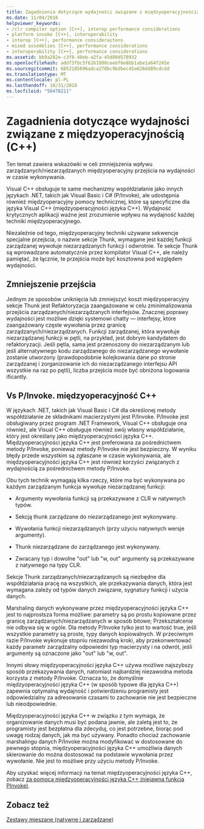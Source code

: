 ```yaml
---
title: Zagadnienia dotyczące wydajności związane z międzyoperacyjnością (C++)
ms.date: 11/04/2016
helpviewer_keywords:
- /clr compiler option [C++], interop performance considerations
- platform invoke [C++], interoperability
- interop [C++], performance consideraitons
- mixed assemblies [C++], performance considerations
- interoperability [C++], performance considerations
ms.assetid: bb9a282e-c3f8-40eb-a2fa-45d80d578932
ms.openlocfilehash: addf3fbc5f6261800ceebf6e8bb1abe1a64f245e
ms.sourcegitcommit: 6052185696adca270bc9bdbec45a626dd89cdcdd
ms.translationtype: MT
ms.contentlocale: pl-PL
ms.lasthandoff: 10/31/2018
ms.locfileid: "50478211"
---
```

# <a name="performance-considerations-for-interop-c"></a>Zagadnienia dotyczące wydajności związane z międzyoperacyjnością (C++)

Ten temat zawiera wskazówki w celi zmniejszenia wpływu zarządzanych/niezarządzanych międzyoperacyjny przejścia na wydajności w czasie wykonywania.

Visual C++ obsługuje te same mechanizmy współdziałanie jako innych językach .NET, takich jak Visual Basic i C# (P/Invoke), ale udostępnia również międzyoperacyjny pomocy technicznej, które są specyficzne dla języka Visual C++ (międzyoperacyjności języka C++). Wydajność krytycznych aplikacji ważne jest zrozumienie wpływu na wydajność każdej techniki międzyoperacyjnego.

Niezależnie od tego, międzyoperacyjny techniki używane sekwencje specjalne przejścia, o nazwie sekcje Thunk, wymagane jest każdej funkcji zarządzanej wywołuje niezarządzanych funkcji i odwrotnie. Te sekcje Thunk są wprowadzane automatycznie przez kompilator Visual C++, ale należy pamiętać, że łącznie, te przejścia może być kosztowna pod względem wydajności.

## <a name="reducing-transitions"></a>Zmniejszenie przejścia

Jednym ze sposobów uniknięcia lub zmniejszyć koszt międzyoperacyjny sekcje Thunk jest Refaktoryzacja zaangażowane w celu zminimalizowania przejścia zarządzanych/niezarządzanych interfejsów. Znacznej poprawy wydajności jest możliwe dzięki systemowi chatty — interfejsy, które zaangażowany częste wywołania przez granicę zarządzanych/niezarządzanych. Funkcji zarządzanej, która wywołuje niezarządzanej funkcji w pętli, na przykład, jest dobrym kandydatem do refaktoryzacji. Jeśli pętla, sama jest przenoszony do niezarządzanym lub jeśli alternatywnego kodu zarządzanego do niezarządzanego wywołanie zostanie utworzony (prawdopodobnie kolejkowania dane po stronie zarządzanej i zorganizowanie ich do niezarządzanego interfejsu API wszystkie na raz po pętli), liczba przejścia może być obniżona logowania ificantly.

## <a name="pinvoke-vs-c-interop"></a>Vs P/Invoke. międzyoperacyjność C++

W językach .NET, takich jak Visual Basic i C# dla określonej metody współdziałanie ze składnikami macierzystymi jest P/Invoke. P/Invoke jest obsługiwany przez program .NET Framework, Visual C++ obsługuje ona również, ale Visual C++ obsługuje również swój własny współdziałanie, który jest określany jako międzyoperacyjności języka C++. Międzyoperacyjności języka C++ jest preferowana za pośrednictwem metody P/Invoke, ponieważ metody P/Invoke nie jest bezpieczny. W wyniku błędy przede wszystkim są zgłaszane w czasie wykonywania, ale międzyoperacyjności języka C++ jest również korzyści związanych z wydajnością za pośrednictwem metody P/Invoke.

Obu tych technik wymagają kilka rzeczy, które ma być wykonywana po każdym zarządzanym funkcja wywołuje niezarządzanej funkcji:

- Argumenty wywołania funkcji są przekazywane z CLR w natywnych typów.

- Sekcją thunk zarządzane do niezarządzanego jest wykonywany.

- Wywołania funkcji niezarządzanych (przy użyciu natywnych wersje argumenty).

- Thunk niezarządzane do zarządzanego jest wykonywany.

- Zwracany typ i dowolne "out" lub "w, out" argumenty są przekazywane z natywnego na typy CLR.

Sekcje Thunk zarządzanych/niezarządzanych są niezbędne dla współdziałania pracę na wszystkich, ale przekazywania danych, która jest wymagana zależy od typów danych związane, sygnatury funkcji i użycia danych.

Marshaling danych wykonywane przez międzyoperacyjności języka C++ jest to najprostsza forma możliwe: parametry są po prostu kopiowane przez granicę zarządzanych/niezarządzanych w sposób bitowe; Przekształcenie nie odbywa się w ogóle. Dla metody P/Invoke tylko jest to wartość true, jeśli wszystkie parametry są proste, typy danych kopiowalnych. W przeciwnym razie P/Invoke wykonuje stopniu niezawodną kroki, aby przekonwertować każdy parametr zarządzalny odpowiedni typ macierzysty i na odwrót, jeśli argumenty są oznaczone jako "out" lub "w, out".

Innymi słowy międzyoperacyjności języka C++ używa możliwe najszybszy sposób przekazywania danych, natomiast najbardziej niezawodna metoda korzysta z metody P/Invoke. Oznacza to, że domyślnie międzyoperacyjności języka C++ (w sposób typowe dla języka C++) zapewnia optymalną wydajność i potwierdzeniu programisty jest odpowiedzialny za adresowanie czasami to zachowanie nie jest bezpieczne lub nieodpowiednie.

Międzyoperacyjności języka C++ w związku z tym wymaga, że organizowanie danych musi być podana jawnie, ale zaletą jest to, że programisty jest bezpłatna dla zdecyduj, co jest potrzebne, biorąc pod uwagę rodzaj danych, jak ma być używany. Ponadto chociaż zachowanie marshalingu danych P/Invoke można modyfikować w dostosowane do pewnego stopnia, międzyoperacyjności języka C++ umożliwia danych skierowanie do można dostosować na podstawie wywołania przez wywołanie. Nie jest to możliwe przy użyciu metody P/Invoke.

Aby uzyskać więcej informacji na temat międzyoperacyjności języka C++, zobacz [za pomocą międzyoperacyjności języka C++ (niejawna funkcja PInvoke)](../dotnet/using-cpp-interop-implicit-pinvoke.md).

## <a name="see-also"></a>Zobacz też

[Zestawy mieszane (natywne i zarządzane)](../dotnet/mixed-native-and-managed-assemblies.md)
